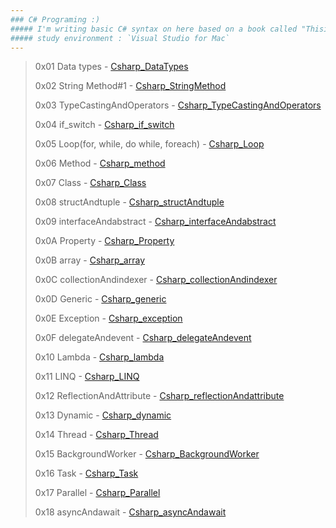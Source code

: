 ```yaml
---
### C# Programing :)
##### I'm writing basic C# syntax on here based on a book called "ThisisCsharp".
##### study environment : `Visual Studio for Mac`
---
```

>0x01 Data types - [Csharp_DataTypes](https://github.com/chanos-dev/basic-csharp/tree/master/Csharp_DataTypes)
>
>0x02 String Method#1 - [Csharp_StringMethod](https://github.com/chanos-dev/basic-csharp/tree/master/Csharp_StringMethod)
>
>0x03 TypeCastingAndOperators - [Csharp_TypeCastingAndOperators](https://github.com/chanos-dev/basic-csharp/tree/master/Csharp_TypeCastingAndOperators)
>
>0x04 if_switch - [Csharp_if_switch](https://github.com/chanos-dev/basic-csharp/tree/master/Csharp_if_switch)
>
>0x05 Loop(for, while, do while, foreach) - [Csharp_Loop](https://github.com/chanos-dev/basic-csharp/tree/master/Csharp_Loop)
>
>0x06 Method - [Csharp_method](https://github.com/chanos-dev/basic-csharp/tree/master/Csharp_method)
>
>0x07 Class - [Csharp_Class](https://github.com/chanos-dev/basic-csharp/tree/master/Csharp_Class)
>
>0x08 structAndtuple - [Csharp_structAndtuple](https://github.com/chanos-dev/basic-csharp/tree/master/Csharp_structAndtuple)
>
>0x09 interfaceAndabstract - [Csharp_interfaceAndabstract](https://github.com/chanos-dev/basic-csharp/tree/master/Csharp_interfaceAndabstract)
>
>0x0A Property - [Csharp_Property](https://github.com/chanos-dev/basic-csharp/tree/master/Csharp_property)
>
>0x0B array - [Csharp_array](https://github.com/chanos-dev/basic-csharp/tree/master/Csharp_array)
>
>0x0C collectionAndindexer - [Csharp_collectionAndindexer](https://github.com/chanos-dev/basic-csharp/tree/master/Csharp_collectionAndindexer)
>
>0x0D Generic - [Csharp_generic](https://github.com/chanos-dev/basic-csharp/tree/master/Csharp_generic)
>
>0x0E Exception - [Csharp_exception](https://github.com/chanos-dev/basic-csharp/tree/master/Csharp_exception)
>
>0x0F delegateAndevent - [Csharp_delegateAndevent](https://github.com/chanos-dev/basic-csharp/tree/master/Csharp_delegateAndevent)
>
>0x10 Lambda - [Csharp_lambda](https://github.com/chanos-dev/basic-csharp/tree/master/Csharp_lambda)
>
>0x11 LINQ - [Csharp_LINQ](https://github.com/chanos-dev/basic-csharp/tree/master/Csharp_LINQ)
>
>0x12 ReflectionAndAttribute - [Csharp_reflectionAndattribute](https://github.com/chanos-dev/basic-csharp/tree/master/Csharp_reflectionAndattribute)
>
>0x13 Dynamic - [Csharp_dynamic](https://github.com/chanos-dev/basic-csharp/tree/master/Charp_dynamic)
>
>0x14 Thread - [Csharp_Thread](https://github.com/chanos-dev/basic-csharp/tree/master/Csharp_Threading/Csharp_Thread)
>
>0x15 BackgroundWorker - [Csharp_BackgroundWorker](https://github.com/chanos-dev/basic-csharp/tree/master/Csharp_Threading/Csharp_BackgroundWorker)
>
>0x16 Task - [Csharp_Task](https://github.com/chanos-dev/basic-csharp/tree/master/Csharp_Threading/Csharp_Task)
>
>0x17 Parallel - [Csharp_Parallel](https://github.com/chanos-dev/basic-csharp/tree/master/Csharp_Threading/Csharp_Parallel)
>
>0x18 asyncAndawait - [Csharp_asyncAndawait](https://github.com/chanos-dev/basic-csharp/tree/master/Csharp_Threading/Csharp_asyncAndawait)